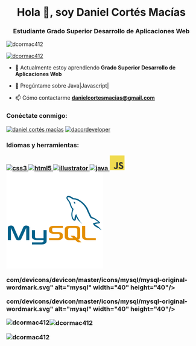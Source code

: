 <h1 align="center">Hola 👋, soy Daniel Cortés Macías</h1>
<h3 align="center">Estudiante Grado Superior Desarrollo de Aplicaciones Web</h3>

<p align="left"> <img src="https://komarev.com/ghpvc/?username=dcormac412&label=Profile%20views&color=0e75b6&style=flat" alt="dcormac412"9 /> </p>

<p align="left"> <a href=" https://github.com/ryo-ma/github-profile-tropic"><img src="https://github-profile-tropic.vercel.app/?username=dcormac412" alt="dcormac412" /></a> </p>

- 🌱 Actualmente estoy aprendiendo **Grado Superior Desarrollo de Aplicaciones Web**

- 💬 Pregúntame sobre Java|Javascript|

- 📫 Cómo contactarme **danielcortesmacias@gmail.com**

<h3 align="left">Conéctate conmigo:</h3>
<p align="left">
<a href="https://linkedin.com/in/daniel cortés macías" target="blank"><img align="center" src="https://raw.githubusercontent.com/rahuldkjain/github-profile -readme-generator/master/src/images/icons/Social/linked-in-alt.svg" alt="daniel cortés macías" height="30" width="40" /></a> <a href
= "https://instagram.com/dacordeveloper" target="blank"><img align="center" src="https://raw.githubusercontent.com/rahuldkjain/github-profile-readme-generator/master/src /images/icons/Social/instagram.svg" alt="dacordeveloper" height="30" width="40" /></a>
</p>

<h3 align="left">Idiomas y herramientas:</ h3>
<p align="left"> <a href="https://www.w3schools.com/css/" target="_blank" rel="noreferrer"> <img src="https://raw.githubusercontent. com/devicons/devicon/master/icons/css3/css3-original-wordmark.svg" alt="css3" width="40" height="40"/> </a> <a href="https:// www.w3.org/html/" target="_blank" rel="noreferrer"> <img src="https://raw.githubusercontent.com/devicons/devicon/master/icons/html5/html5-original-wordmark .svg" alt="html5" width="40" height="40"/> </a> <a href="https://www.adobe.com/in/products/illustrator.html" target="_blank" rel="noreferrer"> <img src="https://www.vectorlogo.zone/logos/adobe_illustrator/adobe_illustrator-icon.svg" alt="illustrator" width="40" height= "40"/> </a> <a href="https://www.java.com" target="_blank" rel="noreferrer"> <img src="https://raw.githubusercontent.com/ devicons/devicon/master/icons/java/java-original.svg" alt="java" width="40" height="40"/> </a> <a href="https://developer.mozilla. org/en-US/docs/Web/JavaScript" target="_blank" rel="noreferrer"> <img src="https://raw.githubusercontent.com/devicons/devicon/master/icons/javascript/javascript-original.svg" alt="javascript" width="40" height="40"/> </a> <a href="https://www. mysql.com/" target="_blank" rel="noreferrer"> <img src="https://raw.githubusercontent.com/devicons/devicon/master/icons/mysql/mysql-original-wordmark.svg" alt ="mysql" ancho="40" alto="40"/> </a> </p>com/devicons/devicon/master/icons/mysql/mysql-original-wordmark.svg" alt="mysql" width="40" height="40"/> </a> </p>com/devicons/devicon/master/icons/mysql/mysql-original-wordmark.svg" alt="mysql" width="40" height="40"/> </a> </p>

<p><img align="left" src="https://github-readme-stats.vercel.app/api/top-langs?username=dcormac412&show_icons=true&locale=en&layout=compact" alt="dcormac412" /> </p>

<p> <img align="center" src="https://github-readme-stats.vercel.app/api?username=dcormac412&show_icons=true&locale=en" alt="dcormac412" /> </p>

<p><img align="center" src="https://github-readme-streak-stats.herokuapp.com/?user=dcormac412&" alt="dcormac412" /></p>

